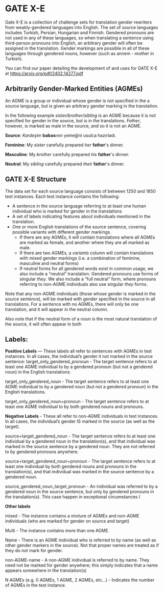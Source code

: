 # GATE X-E

Gate X-E is a collection of challenge sets for translation gender rewriters from weakly-gendered languages into English. The set of source languages includes Turkish, Persian, Hungarian and Finnish. Gendered pronouns are not used in any of these languages, so when translating a sentence using third-person pronouns into English, an arbitrary gender will often be assigned in the translation. Gender markings are possible in all of these languages through gendered nouns, however (such as annem - mother in Turkish).

You can find our paper detailing the development of and uses for GATE X-E at https://arxiv.org/pdf/2402.14277.pdf


## Arbitrarily Gender-Marked Entities (AGMEs)
An AGME is a group or individual whose gender is not specified in the a source language, but is given an arbitrary gender marking in the translation. 

In the following example *sister/brother/sibling* is an AGME because it is not specified for gender in the source, but is in the translations. *Father*, however, is marked as male in the source, and so it is not an AGME.

**Source**: *Kardeş*im **babas**ının yemeğini usulca hazırladı.

**Feminine**: My *sister* carefully prepared *her* **father**'s dinner.

**Masculine**: My *brother* carefully prepared *his* **father**'s dinner.

**Neutral**: My *sibling* carefully prepared *their* **father**'s dinner.



## GATE X-E Structure


The data set for each source language consists of between 1250 and 1850 test instances. Each test instance contains the following:
- A sentence in the source language referring to at least one human individual who is marked for gender in the translations
- A set of labels indicating features about individuals mentioned in the translation.
- One or more English translations of the source sentence, covering possible variants with different gender markings. 
    - If there are any AGMEs, it will contain translations where all AGMEs are marked as female, and another where they are all marked as male.
    - If there are two AGMEs, a *variants* column will contain translations with mixed gender markings (i.e. a combination of feminine, masculine and neutral forms) 
	-  If neutral forms for all gendered words exist in common usage, we also include a “neutral” translation. Gendered pronouns use forms of singular *they*. We also include a “full neutral” form, where pronouns referring to non-AGME individuals also use singular *they* forms.
	
Note that any non-AGME individuals (those whose gender is marked in the source sentence), will be marked with gender specified in the source in all translations. For a sentence with no AGMEs, there will only be one translation, and it will appear in the neutral column. 

Also note that if the neutral form of a noun is the most natural translation of the source, it will often appear in both 

## Labels:
**Positive Labels** — These labels all refer to sentences with AGMEs in test instances. In all cases, the individual’s gender it not marked in the source sentence:
target_only_gendered_pronoun - The target sentence refers to at least one AGME individual to by a gendered pronoun (but not a gendered noun) in the English translations. 

target_only_gendered_noun - The target sentence refers to at least one AGME individual to by a gendered noun (but not a gendered pronoun) in the English translations. 

target_only_gendered_noun+pronoun - The target sentence refers to at least one AGME individual to by both gendered nouns and pronouns.

**Negative Labels** - These all refer to non-AGME individuals in test instances. In all cases, the individual’s gender IS marked in the source (as well as the target).

source+target_gendered_noun - The target sentence refers to at least one individual by a gendered noun in the translation(s), and that individual was marked in the source sentence by a gendered noun. They are not referred to by gendered pronouns anywhere.


source+target_gendered_noun+pronoun - The target sentence refers to at least one individual by both gendered nouns and pronouns in the translation(s), and that individual was marked in the source sentence by a gendered noun. 


source_gendered_noun_target_pronoun - An individual was referred to by a gendered noun in the source sentence, but only by gendered pronouns in the translation(s). This case happen in exceptional circumstances I

**Other labels**

mixed - The instance contains a mixture of AGMEs and non-AGME individuals (who are marked for gender on source and target)

Multi - The instance contains more than one AGME.

Name - There is an AGME individual who is referred to by name (as well as other gender markers in the source). Not that proper names are treated as if they do not mark for gender.

non-AGME-name - A non-AGME individual is referred to by name. They need not be marked for gender anywhere; this simply indicates that a name appears somewhere in the translation(s)

N AGMEs (e.g. 0 AGMEs, 1 AGME, 2 AGMEs, etc…) - Indicates the number of AGMEs in the test instance.



